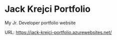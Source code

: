 # Jack Krejci Portfolio
My Jr. Developer portfolio website

URL: https://jack-krejci-portfolio.azurewebsites.net/

